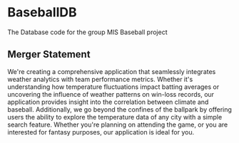 # BaseballDB
The Database code for the group MIS Baseball project
## Merger Statement ## 
We're creating a comprehensive application that seamlessly integrates weather analytics with team performance metrics. Whether it's understanding how temperature fluctuations impact batting averages or uncovering the influence of weather patterns on win-loss records, our application provides insight into the correlation between climate and baseball. Additionally, we go beyond the confines of the ballpark by offering users the ability to explore the temperature data of any city with a simple search feature. Whether you're planning on attending the game, or you are interested for fantasy purposes, our application is ideal for you.
